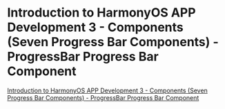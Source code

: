 # Introduction to HarmonyOS APP Development 3 - Components (Seven Progress Bar Components) - ProgressBar Progress Bar Component
[Introduction to HarmonyOS APP Development 3 - Components (Seven Progress Bar Components) - ProgressBar Progress Bar Component](https://aiwithcloud.com/2022/09/19/introduction_to_harmonyos_app_development_3___components_seven_progress_bar_components___progressbar_progress_bar_component/)